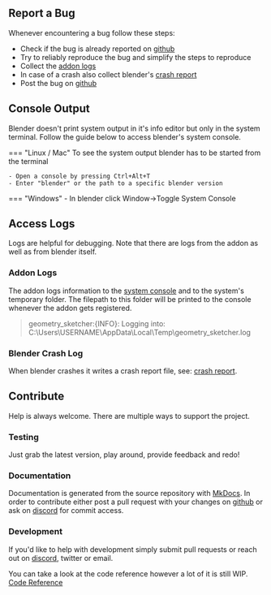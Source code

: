 ## Report a Bug
Whenever encountering a bug follow these steps:

- Check if the bug is already reported on [github](https://github.com/hlorus/geometry_sketcher/labels/bug)
- Try to reliably reproduce the bug and simplify the steps to reproduce
- Collect the [addon logs](#access-logs)
- In case of a crash also collect blender's [crash report](https://docs.blender.org/manual/en/latest/troubleshooting/crash.html#:~:text=%2Do%20%25MEM%20.-,Crash%20Log,as%20some%20other%20debug%20information)
- Post the bug on [github](https://github.com/hlorus/geometry_sketcher/issues/new?assignees=&labels=bug&template=bug-report.md&title=%5BBUG%5D)

## Console Output
Blender doesn't print system output in it's info editor but only in the
system terminal. Follow the guide below to access blender's system console.

=== "Linux / Mac"
    To see the system output blender has to be started from the terminal

    - Open a console by pressing Ctrl+Alt+T
    - Enter "blender" or the path to a specific blender version

=== "Windows"
    - In blender click Window->Toggle System Console

## Access Logs
Logs are helpful for debugging. Note that there are logs from the addon as well as from blender itself.

### Addon Logs
The addon logs information to the [system console](#console-output) and to the system's temporary
folder. The filepath to this folder will be printed to the console whenever the
addon gets registered.

> geometry_sketcher:{INFO}: Logging into: C:\Users\USERNAME\AppData\Local\Temp\geometry_sketcher.log

### Blender Crash Log
When blender crashes it writes a crash report file, see: [crash report](https://docs.blender.org/manual/en/latest/troubleshooting/crash.html#crash-log).


## Contribute
Help is always welcome. There are multiple ways to support the project.

### Testing
Just grab the latest version, play around, provide feedback and redo!

### Documentation
Documentation is generated from the source repository with [MkDocs](https://www.mkdocs.org/).
In order to contribute either post a pull request with your changes on
[github](https://github.com/hlorus/geometry_sketcher) or ask on [discord](https://discord.gg/GzpJsShgxa) for commit access.

<!-- TODO: Workboard -->

### Development
If you'd like to help with development simply submit pull requests or reach out on
[discord](https://discord.gg/GzpJsShgxa), twitter or email.

You can take a look at the code reference however a lot of it is still WIP.
[Code Reference](reference.md)

<!-- TODO: Workboard -->

<!-- ### Donate -->
